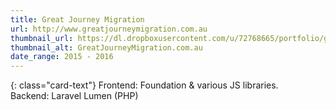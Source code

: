 ```yaml
---
title: Great Journey Migration
url: http://www.greatjourneymigration.com.au
thumbnail_url: https://dl.dropboxusercontent.com/u/72768665/portfolio/gjm_thumbnail.jpg
thumbnail_alt: GreatJourneyMigration.com.au
date_range: 2015 - 2016
---
```


{: class="card-text"}
Frontend: Foundation & various JS libraries.<br/>Backend: Laravel Lumen (PHP)
